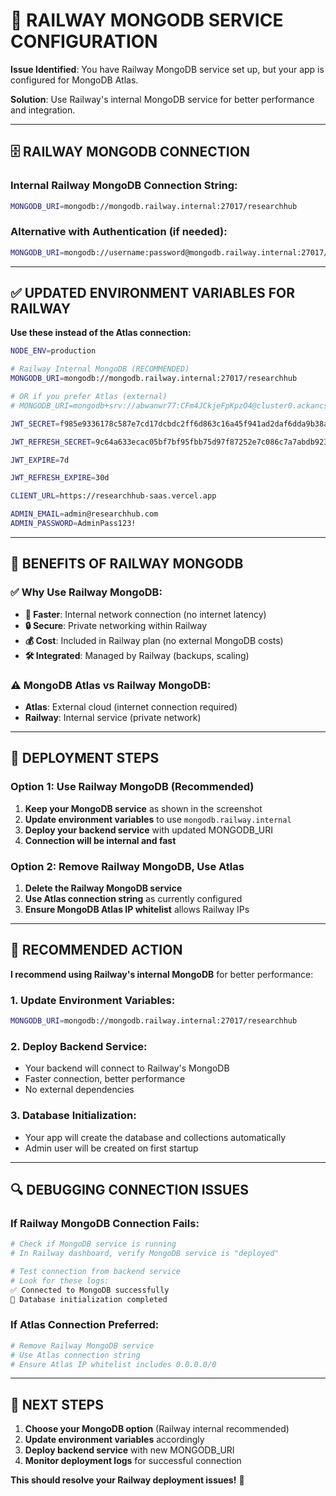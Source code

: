 # 🚂 RAILWAY MONGODB SERVICE CONFIGURATION

**Issue Identified**: You have Railway MongoDB service set up, but your app is configured for MongoDB Atlas.

**Solution**: Use Railway's internal MongoDB service for better performance and integration.

---

## 🗄️ RAILWAY MONGODB CONNECTION

### **Internal Railway MongoDB Connection String:**
```bash
MONGODB_URI=mongodb://mongodb.railway.internal:27017/researchhub
```

### **Alternative with Authentication (if needed):**
```bash
MONGODB_URI=mongodb://username:password@mongodb.railway.internal:27017/researchhub
```

---

## ✅ UPDATED ENVIRONMENT VARIABLES FOR RAILWAY

**Use these instead of the Atlas connection:**

```bash
NODE_ENV=production

# Railway Internal MongoDB (RECOMMENDED)
MONGODB_URI=mongodb://mongodb.railway.internal:27017/researchhub

# OR if you prefer Atlas (external)
# MONGODB_URI=mongodb+srv://abwanwr77:CFm4JCkjeFpKpzO4@cluster0.ackancs.mongodb.net/?retryWrites=true&w=majority&appName=Cluster0

JWT_SECRET=f985e9336178c587e7cd17dcbdc2ff6d863c16a45f941ad2daf6dda9b38a54ea5984515fba438420abade63aef243fe2090cd3a0aa19ce37a0f6c955ba11ef004

JWT_REFRESH_SECRET=9c64a633ecac05bf7bf95fbb75d97f87252e7c086c7a7abdb9231fb30362adecf599d5307861c380749166beb221a0e71182a4fa93e0a429513370980d43c79e03

JWT_EXPIRE=7d

JWT_REFRESH_EXPIRE=30d

CLIENT_URL=https://researchhub-saas.vercel.app

ADMIN_EMAIL=admin@researchhub.com
ADMIN_PASSWORD=AdminPass123!
```

---

## 🔧 BENEFITS OF RAILWAY MONGODB

### **✅ Why Use Railway MongoDB:**
- **🚀 Faster**: Internal network connection (no internet latency)
- **🔒 Secure**: Private networking within Railway
- **💰 Cost**: Included in Railway plan (no external MongoDB costs)
- **🛠️ Integrated**: Managed by Railway (backups, scaling)

### **⚠️ MongoDB Atlas vs Railway MongoDB:**
- **Atlas**: External cloud (internet connection required)
- **Railway**: Internal service (private network)

---

## 🚂 DEPLOYMENT STEPS

### **Option 1: Use Railway MongoDB (Recommended)**
1. **Keep your MongoDB service** as shown in the screenshot
2. **Update environment variables** to use `mongodb.railway.internal`
3. **Deploy your backend service** with updated MONGODB_URI
4. **Connection will be internal and fast**

### **Option 2: Remove Railway MongoDB, Use Atlas**
1. **Delete the Railway MongoDB service**
2. **Use Atlas connection string** as currently configured
3. **Ensure MongoDB Atlas IP whitelist** allows Railway IPs

---

## 🎯 RECOMMENDED ACTION

**I recommend using Railway's internal MongoDB** for better performance:

### **1. Update Environment Variables:**
```bash
MONGODB_URI=mongodb://mongodb.railway.internal:27017/researchhub
```

### **2. Deploy Backend Service:**
- Your backend will connect to Railway's MongoDB
- Faster connection, better performance
- No external dependencies

### **3. Database Initialization:**
- Your app will create the database and collections automatically
- Admin user will be created on first startup

---

## 🔍 DEBUGGING CONNECTION ISSUES

### **If Railway MongoDB Connection Fails:**
```bash
# Check if MongoDB service is running
# In Railway dashboard, verify MongoDB service is "deployed"

# Test connection from backend service
# Look for these logs:
✅ Connected to MongoDB successfully
🚀 Database initialization completed
```

### **If Atlas Connection Preferred:**
```bash
# Remove Railway MongoDB service
# Use Atlas connection string
# Ensure Atlas IP whitelist includes 0.0.0.0/0
```

---

## 🎉 NEXT STEPS

1. **Choose your MongoDB option** (Railway internal recommended)
2. **Update environment variables** accordingly
3. **Deploy backend service** with new MONGODB_URI
4. **Monitor deployment logs** for successful connection

**This should resolve your Railway deployment issues!** 🚀
